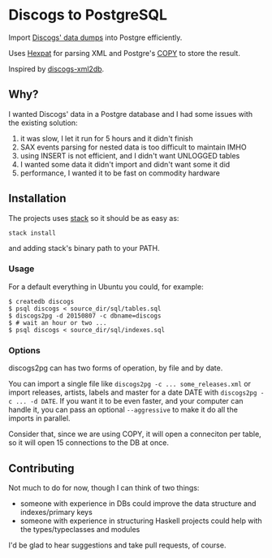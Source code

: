 Discogs to PostgreSQL
=====================

Import [Discogs' data dumps](http://www.discogs.com/data/) into Postgre efficiently.

Uses [Hexpat](http://hackage.haskell.org/package/hexpat) for parsing XML
and Postgre's [COPY](http://www.postgresql.org/docs/9.4/static/sql-copy.html) to store the result.

Inspired by [discogs-xml2db](https://github.com/philipmat/discogs-xml2db).

## Why?

I wanted Discogs' data in a Postgre database and I had some issues with the existing solution:

1. it was slow, I let it run for 5 hours and it didn't finish
2. SAX events parsing for nested data is too difficult to maintain IMHO
3. using INSERT is not efficient, and I didn't want UNLOGGED tables
4. I wanted some data it didn't import and didn't want some it did
5. performance, I wanted it to be fast on commodity hardware

## Installation

The projects uses [stack](https://github.com/commercialhaskell/stack) so it should be as easy as:

```
stack install
```

and adding stack's binary path to your PATH.

### Usage

For a default everything in Ubuntu you could, for example:

```
$ createdb discogs
$ psql discogs < source_dir/sql/tables.sql
$ discogs2pg -d 20150807 -c dbname=discogs
$ # wait an hour or two ...
$ psql discogs < source_dir/sql/indexes.sql
```

### Options

discogs2pg can has two forms of operation, by file and by date.

You can import a single file like `discogs2pg -c ... some_releases.xml` or
import releases, artists, labels and master for a date DATE with `discogs2pg -c ... -d DATE`.
If you want it to be even faster, and your computer can handle it, you can pass an optional `--aggressive`
to make it do all the imports in parallel.

Consider that, since we are using COPY, it will open a conneciton per table, so it will
open 15 connections to the DB at once.

## Contributing

Not much to do for now, though I can think of two things:

* someone with experience in DBs could improve the data structure and indexes/primary keys
* someone with experience in structuring Haskell projects could help with the types/typeclasses and modules

I'd be glad to hear suggestions and take pull requests, of course.
